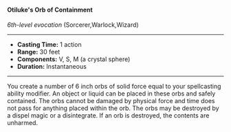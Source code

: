 #### Otiluke's Orb of Containment
*6th-level evocation* (Sorcerer,Warlock,Wizard)
___
- **Casting Time:** 1 action
- **Range:** 30 feet
- **Components:** V, S, M (a crystal sphere)
- **Duration:** Instantaneous
---
You create a number of 6 inch orbs of solid force
equal to your spellcasting ability modifier. An object
or liquid can be placed in these orbs and safely
contained. The orbs cannot be damaged by physical
force and time does not pass for anything placed
within the orb. The orbs may be destroyed by a
dispel magic or a disintegrate. If an orb is destroyed,
the contents are unharmed.
